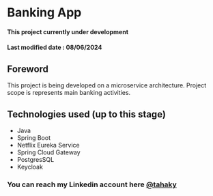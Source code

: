 
# Banking App
#### This project currently under development 
#### Last modified date : 08/06/2024 
## Foreword
This project is being developed on a microservice architecture. Project scope is represents main banking activities.
## Technologies used (up to this stage) 
- Java
- Spring Boot 
- Netflix Eureka Service
- Spring Cloud Gateway
- PostgresSQL
- Keycloak
  

### You can reach my Linkedin account here [@tahaky](www.linkedin.com/in/tahaky) 
  
